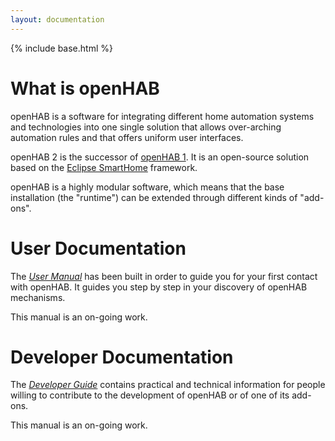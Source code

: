```yaml
---
layout: documentation
---
```


{% include base.html %}

# What is openHAB

openHAB is a software for integrating different home automation systems and technologies into one single solution that allows over-arching automation rules and that offers uniform user interfaces.

openHAB 2 is the successor of [openHAB 1](https://github.com/openhab/openhab/wiki). It is an open-source solution based on the [Eclipse SmartHome]() framework.

openHAB is a highly modular software, which means that the base installation (the "runtime") can be extended through different kinds of "add-ons".

# User Documentation

The [_User Manual_](users/introduction/introduction.html) has been built in order to guide you for your first contact with openHAB. It guides you step by step in your discovery of openHAB mechanisms.

This manual is an on-going work.

<!--
Two companion books will help you while you will need more information.

The _Reference manual_ is an extensive reference of what is presented in the user’s manual. This manual is useful for you when you need to know all the details of something you have learnt in the User’s manual.

The _Cookbook_ is a set of ready-to-use (or as ready as possible) recipes and “tricks”.

For example, speaking of the scripting language:

- the _user’s manual_ presents the scripting language thru some use cases, 
- the _reference manual_ details the complete syntax,
- the _cookbook_ contains real-life use cases that you can use for your own setup.

This set of manuals is an on-going work.
-->

# Developer Documentation

The [_Developer Guide_](developers/introduction/introduction) contains practical and technical information for people willing to contribute to the development of openHAB or of one of its add-ons.

This manual is an on-going work.